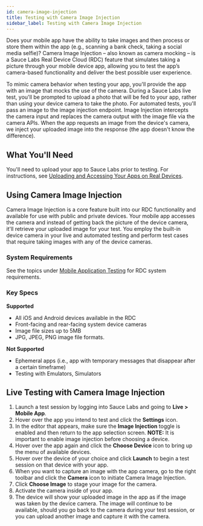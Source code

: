 ```yaml
---
id: camera-image-injection
title: Testing with Camera Image Injection
sidebar_label: Testing with Camera Image Injection
---
```

Does your mobile app have the ability to take images and then process or store them within the app (e.g., scanning a bank check, taking a social media selfie)? Camera Image Injection – also known as camera mocking – is a Sauce Labs Real Device Cloud (RDC) feature that simulates taking a picture through your mobile device app, allowing you to test the app’s camera-based functionality and deliver the best possible user experience.

To mimic camera behavior when testing your app, you'll provide the app with an image that mocks the use of the camera. During a Sauce Labs live test, you'll be prompted to upload a photo that will be fed to your app, rather than using your device camera to take the photo. For automated tests, you'll pass an image to the image injection endpoint. Image Injection intercepts the camera input and replaces the camera output with the image file via the camera APIs. When the app requests an image from the device's camera, we inject your uploaded image into the response (the app doesn't know the difference).

## What You'll Need
You'll need to upload your app to Sauce Labs prior to testing. For instructions, see [Uploading and Accessing Your Apps on Real Devices](https://wiki.saucelabs.com/display/DOCS/Automated+Testing+with+Real+Devices#AutomatedTestingwithRealDevices-UploadingandAccessingYourAppsonRealDevices).

## Using Camera Image Injection
Camera Image Injection is a core feature built into our RDC functionality and available for use with public and private devices. Your mobile app accesses the camera and instead of getting back the picture of the device camera, it'll retrieve your uploaded image for your test. You employ the built-in device camera in your live and automated testing and perform test cases that require taking images with any of the device cameras.

### System Requirements
See the topics under [Mobile Application Testing](https://wiki.saucelabs.com/display/DOCS/Mobile+Application+Testing) for RDC system requirements.

### Key Specs
**Supported**
* All iOS and Android devices available in the RDC
* Front-facing and rear-facing system device cameras
* Image file sizes up to 5MB
* JPG, JPEG, PNG image file formats.

**Not Supported**
* Ephemeral apps (i.e., app with temporary messages that disappear after a certain timeframe)
* Testing with Emulators, Simulators

## Live Testing with Camera Image Injection
1. Launch a test session by logging into Sauce Labs and going to **Live > Mobile App**.
2. Hover over the app you intend to test and click the **Settings** icon.
3. In the editor that appears, make sure the **Image Injection** toggle is enabled and then return to the app selection screen.
**NOTE:** It is important to enable image injection before choosing a device.
4. Hover over the app again and click the **Choose Device** icon to bring up the menu of available devices.
5. Hover over the device of your choice and click **Launch** to begin a test session on that device with your app.
6. When you want to capture an image with the app camera, go to the right toolbar and click the **Camera** icon to initiate Camera Image Injection.
7. Click **Choose Image** to stage your image for the camera.
8. Activate the camera inside of your app.
9. The device will show your uploaded image in the app as if the image was taken by the device camera. The image will continue to be available, should you go back to the camera during your test session, or you can upload another image and capture it with the camera.
